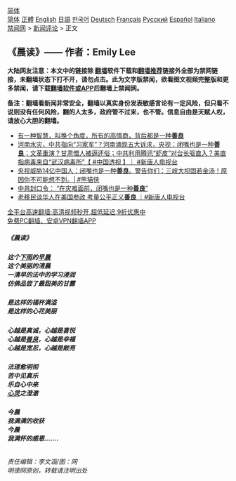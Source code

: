  <!-- 面包屑导航 --> <div class="breadcrumb"><!-- GTranslate: https://gtranslate.io/ -->  <div class="switcher notranslate">  <div class="selected">  <a href="#" onclick="return false;"> 简体</a>  </div>  <div class="option">  <a href="https://www.bannedbook.org" onclick="doGTranslate('zh-CN|zh-CN');jQuery('div.switcher div.selected a').html(jQuery(this).html());return false;" title="简体中文" class="nturl selected"> 简体</a>  <a href="https://www.bannedbook.org/zh-tw/" onclick="doGTranslate('zh-CN|zh-TW');jQuery('div.switcher div.selected a').html(jQuery(this).html());return false;" title="繁體中文" class="nturl"> 正體</a>  <a href="https://www.bannedbook.org/en/" onclick="doGTranslate('zh-CN|en');jQuery('div.switcher div.selected a').html(jQuery(this).html());return false;" title="English" class="nturl"> English</a>  <a href="https://www.bannedbook.org/ja/" onclick="doGTranslate('zh-CN|ja');jQuery('div.switcher div.selected a').html(jQuery(this).html());return false;" title="日本語" class="nturl"> 日語</a>  <a href="https://www.bannedbook.org/ko/" onclick="doGTranslate('zh-CN|ko');jQuery('div.switcher div.selected a').html(jQuery(this).html());return false;" title="한국어" class="nturl"> 한국어</a>  <a href="https://www.bannedbook.org/de/" onclick="doGTranslate('zh-CN|de');jQuery('div.switcher div.selected a').html(jQuery(this).html());return false;" title="Deutsch" class="nturl"> Deutsch</a>  <a href="https://www.bannedbook.org/fr/" onclick="doGTranslate('zh-CN|fr');jQuery('div.switcher div.selected a').html(jQuery(this).html());return false;" title="Français" class="nturl"> Français</a>  <a href="https://www.bannedbook.org/ru/" onclick="doGTranslate('zh-CN|ru');jQuery('div.switcher div.selected a').html(jQuery(this).html());return false;" title="Русский" class="nturl"> Русский</a>  <a href="https://www.bannedbook.org/es/" onclick="doGTranslate('zh-CN|es');jQuery('div.switcher div.selected a').html(jQuery(this).html());return false;" title="Español" class="nturl"> Español</a>  <a href="https://www.bannedbook.org/it/" onclick="doGTranslate('zh-CN|it');jQuery('div.switcher div.selected a').html(jQuery(this).html());return false;" title="Italiano" class="nturl"> Italiano</a>  </div>  </div>      <div class='breadcrumb-sub'><!-- Breadcrumb NavXT 6.3.0 --> <a href="https://www.bannedbook.org/" class="home">禁闻网</a> &gt; <a href="https://www.bannedbook.org/bnews/comments/" class="category">新闻评论</a> &gt; 正文</div></div><h2>《晨读》—— 作者：Emily Lee</h2> <p class="notice"><b>大陆网友注意：本文中的链接除 <a href="https://github.com/bannedbook/fanqiang" >翻墙</a>软件下载和<a href="https://github.com/killgcd/justmysocks/blob/master/README.md">翻墙推荐</a>链接外全部为禁网链接，未翻墙状态下打不开，请勿点击。此为文字版禁闻，欲看图文视频完整版和更多禁闻，请下载<a href="https://github.com/bannedbook/fanqiang">翻墙软件或APP</a>后翻墙上禁闻网。</p><p>备注：翻墙看新闻非常安全，翻墙以真实身份发表敏感言论有一定风险，但只看不说则没有任何风险，翻的人太多，政府管不过来，也不管。信息自由是天赋人权，请放心大胆的翻墙。</b></p>  <div class="entry"> <ul class='op-related-articles' title='相关阅读'> <li><a href='https://www.bannedbook.org/bnews/lifebaike/20210805/1600684.html' target='_blank'>有一种智慧，叫换个角度，所有的高情商，背后都是一种<b>善良</b></a></li> <li><a href='https://www.bannedbook.org/bnews/bannedvideo/20210803/1599301.html' target='_blank'>河南水灾，中共指向“习家军”？河南涌现五大诉求，央视：闭嘴也是一种<b>善良</b>；文革重演？甘肃僧人被逼还俗；中共利用腾讯“虾皮”对台长驱直入？美直指病毒来自“武汉病毒所”【 #中国透视 】｜ #新唐人电视台</a></li> <li><a href='https://www.bannedbook.org/bnews/comments/20210731/1597609.html' target='_blank'>央视威胁14亿中国人：闭嘴也是一种<b>善良</b>。警告你们：三峡大坝固若金汤！原因你不可能想不到。│#熊猫侠</a></li> <li><a href='https://www.bannedbook.org/bnews/comments/20210731/1597480.html' target='_blank'>中共封口令： “在灾难面前，闭嘴也是一种<b>善良</b>”</a></li> <li><a href='https://www.bannedbook.org/bnews/bannedvideo/20210730/1597108.html' target='_blank'>老移民谈华人在美国参政 考量公平正义<b>善良</b> ｜#新唐人电视台</a></li> </ul> <p class="texttj"> <a href="https://github.com/bannedbook/fanqiang/wiki/V2ray%E6%9C%BA%E5%9C%BA" target="_blank">全平台高速翻墙:高清视频秒开,超低延迟,9折优惠中</a><br/> <a href="https://github.com/bannedbook/fanqiang/wiki/%E7%A6%81%E9%97%BB%E7%BD%91%E5%AE%89%E5%8D%93%E7%BF%BB%E5%A2%99%E6%96%B0%E9%97%BBAPP" target="_blank">免费PC翻墙、安卓VPN翻墙APP</a></p><p>              <a href="https://i1.wp.com/upload-images-bucket-v64rleca837do.s3.eu-west-1.amazonaws.com/wp-content/uploads/2021/08/18071752/238148169_343552974172076_46974321411127336_n.jpg?fit=751%2C526&#038;ssl=1" data-caption=""></a>                            </p>  <h5>《晨读》</h5> <h5>这个<a href="https://www.bannedbook.org/bnews/tag/%E4%B8%8B%E9%9B%A8/" class="st_tag internal_tag" rel="tag" title="标签 下雨 下的日志">下雨</a>的<a href="https://www.bannedbook.org/bnews/tag/%E6%97%A9%E6%99%A8/" class="st_tag internal_tag" rel="tag" title="标签 早晨 下的日志">早晨</a><br /> 这个美丽的清晨<br /> 一清早的法中的学习浸润<br /> 仿佛品尝了最甜美的甘露</h5> <h5>是这样的福杯满溢<br /> 是这样的心花美丽</h5> <h5>心越是真诚，心越是喜悦<br /> 心越是<a href="https://www.bannedbook.org/bnews/tag/%E5%96%84%E8%89%AF/" class="st_tag internal_tag" rel="tag" title="标签 善良 下的日志">善良</a>，心越是幸福<br /> 心越是宽忍，心越是敞亮</h5> <h5>法理愈明彻<br /> 苦中见真乐<br /> 乐自心中来<br /> <a href="https://www.bannedbook.org/bnews/tag/%E5%BF%83%E7%81%B5/" class="st_tag internal_tag" rel="tag" title="标签 心灵 下的日志">心灵</a>之澄澈</h5> <h5>今晨<br /> 我满满的收获<br /> 今晨<br /> 我满怀的感恩&#8230;&#8230;.</h5> <h6></h6> <h6>责任编辑：李文涵/图：网<br /> 明德网原创，转载请注明出处</h6> </p><a name='sharetosocial'></a>  <div style="margin-bottom:5px;padding-bottom:5px;clear:both"> <div id="archive-pix-1" class="banner-ads"> <!-- AuctionX Display platform tag START --> <div id="26318x728x90x621x_ADSLOT2" clicktrack="%%CLICK_URL_ESC%%"></div> <!-- AuctionX Display platform tag END --> </div> <div id="archive-pix-2" class="banner-ads"> <!-- AuctionX Display platform tag START --> <div id="26315x300x250x621x_ADSLOT2" clicktrack="%%CLICK_URL_ESC%%"></div> <!-- AuctionX Display platform tag END --> </div> </div>  <div id="archive-pix-1" class="banner-ads"> <!-- AuctionX Display platform tag START --> <div id="26318x728x90x621x_ADSLOT3" clicktrack="%%CLICK_URL_ESC%%"></div> <!-- AuctionX Display platform tag END --> </div> </div><!--END ENTRY--> 
